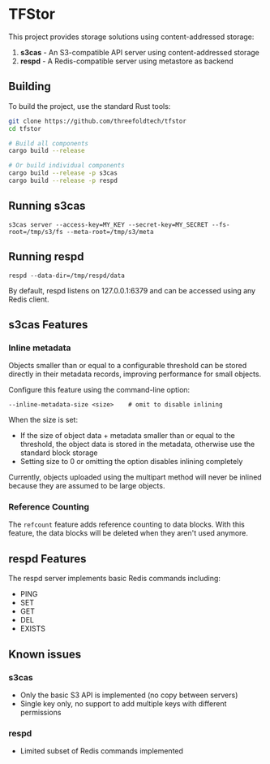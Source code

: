 # TFStor

This project provides storage solutions using content-addressed storage:  

1. **s3cas** - An S3-compatible API server using content-addressed storage  
2. **respd** - A Redis-compatible server using metastore as backend

## Building

To build the project, use the standard Rust tools:

```bash
git clone https://github.com/threefoldtech/tfstor
cd tfstor

# Build all components
cargo build --release

# Or build individual components
cargo build --release -p s3cas
cargo build --release -p respd
```

## Running s3cas

```console
s3cas server --access-key=MY_KEY --secret-key=MY_SECRET --fs-root=/tmp/s3/fs --meta-root=/tmp/s3/meta
```

## Running respd

```console
respd --data-dir=/tmp/respd/data
```

By default, respd listens on 127.0.0.1:6379 and can be accessed using any Redis client.

## s3cas Features

### Inline metadata

Objects smaller than or equal to a configurable threshold can be stored directly in their metadata records,
improving performance for small objects.

Configure this feature using the command-line option:
```console
--inline-metadata-size <size>    # omit to disable inlining
```

When the size is set:
- If the size of object data + metadata smaller than or equal to the threshold, the object data is stored in the metadata,
  otherwise use the standard block storage
- Setting size to 0 or omitting the option disables inlining completely

Currently, objects uploaded using the multipart method will never be inlined
because they are assumed to be large objects.

### Reference Counting

The `refcount` feature adds reference counting to data blocks.
With this feature, the data blocks will be deleted when they aren't used anymore.

## respd Features

The respd server implements basic Redis commands including:
- PING
- SET
- GET
- DEL
- EXISTS

## Known issues

### s3cas
- Only the basic S3 API is implemented (no copy between servers)
- Single key only, no support to add multiple keys with different permissions

### respd
- Limited subset of Redis commands implemented
